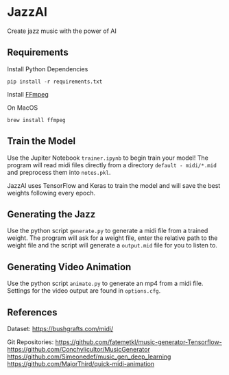 # JazzAI

Create jazz music with the power of AI

## Requirements

Install Python Dependencies

```
pip install -r requirements.txt
```

Install [FFmpeg](https://ffmpeg.org/)

On MacOS
```
brew install ffmpeg
```

## Train the Model

Use the Jupiter Notebook `trainer.ipynb` to begin train your model! The program will read midi files directly from a directory `default - midi/*.mid` and preprocess them into `notes.pkl`.

JazzAI uses TensorFlow and Keras to train the model and will save the best weights following every epoch.

## Generating the Jazz

Use the python script `generate.py` to generate a midi file from a trained weight. The program will ask for a weight file, enter the relative path to the weight file and the script will generate a `output.mid` file for you to listen to.

## Generating Video Animation

Use the python script `animate.py` to generate an mp4 from a midi file. Settings for the video output are found in `options.cfg`.

## References
Dataset:
https://bushgrafts.com/midi/

Git Repositories:
https://github.com/fatemetkl/music-generator-Tensorflow-
https://github.com/Conchylicultor/MusicGenerator
https://github.com/Simeonedef/music_gen_deep_learning
https://github.com/MajorThird/quick-midi-animation
